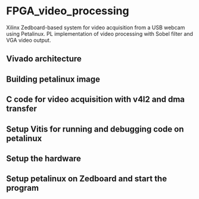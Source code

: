 # FPGA_video_processing
Xilinx Zedboard-based system for video acquisition from a USB webcam using Petalinux. PL implementation of video processing with Sobel filter and VGA video output.

## Vivado architecture

## Building petalinux image

## C code for video acquisition with v4l2 and dma transfer

## Setup Vitis for running and debugging code on petalinux

## Setup the hardware

## Setup petalinux on Zedboard and start the program
